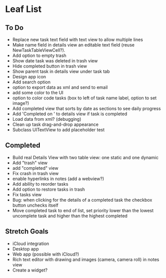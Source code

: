 # Leaf List

## To Do

* Replace new task text field with text view to allow multiple lines
* Make name field in details view an editable text field (reuse NewTaskTableViewCell?).
* Add option to empty trash
* Show date task was deleted in trash view
* Hide completed button in trash view
* Show parent task in details view under task tab
* Design app icon
* Add search option
* option to export data as xml and send to email
* add some color to the UI
* option to color code tasks (box to left of task name label, option to set image?)
* Add completed view that sorts by date as sections to see daily progress
* Add 'Completed on <DATE>' to details view if task is completed
* Load data from xml? (debugging)
* Clean up task drag-and-drop appearance
* Subclass UITextView to add placeholder test

## Completed

* Build real Details View with two table view: one static and one dynamic
* Add "trash" view
* add "completed" view
* Fix crash in trash view
* enable hyperlinks in notes (add a webview?)
* Add ability to reorder tasks
* Add option to restore tasks in trash
* Fix tasks view
* Bug: when clicking for the details of a completed task the checkbox button unchecks itself
* Move completed task to end of list, set priority lower than the lowest uncomplete task and higher than the highest completed

## Stretch Goals

* iCloud integration
* Desktop app
* Web app (possible with iCloud?)
* Rich text editor with drawing and images (camera, camera roll) in notes view
* Create a widget?
